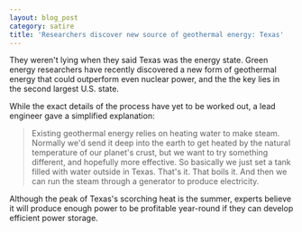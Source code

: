 ```yaml
---
layout: blog_post
category: satire
title: 'Researchers discover new source of geothermal energy: Texas'
---
```


They weren't lying when they said Texas was the energy state. Green energy researchers have recently discovered a new form of geothermal energy that could outperform even nuclear power, and the the key lies in the second largest U.S. state.

While the exact details of the process have yet to be worked out, a lead engineer gave a simplified explanation:

> Existing geothermal energy relies on heating water to make steam. Normally we'd send it deep into the earth to get heated by the natural temperature of our planet's crust, but we want to try something different, and hopefully more effective.
> So basically we just set a tank filled with water outside in Texas. That's it. That boils it. And then we can run the steam through a generator to produce electricity.

Although the peak of Texas's scorching heat is the summer, experts believe it will produce enough power to be profitable year-round if they can develop efficient power storage.